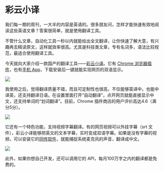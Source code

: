 # 彩云小译

我们每一期的周刊，一大半的内容是英语的。很多朋友问，怎样才能快速有效地阅读这些英语文章？答案很简单，就是使用翻译工具。

不管什么文章，自动化工具一秒以内就能给出全文翻译，让你快速了解大意，有兴趣再去精读原文，这样就效率很高。尤其是科技类文章，专有名词多，语法比较规范，最适合使用翻译工具。

今天就向大家介绍一款国产的翻译工具——[彩云小译](https://fanyi.caiyunapp.com/#/web)。它有 [Chrome 浏览器插件](https://fanyi.caiyunapp.com/#/web)，也有[手机 App](https://fanyi.caiyunapp.com/#/app)，下载安装后一键就能实现网页的双语显示。

![](https://cdn.beekka.com/blogimg/asset/201912/bg2019121705.jpg)

我使用之后，觉得翻译质量不错，而且可定制性也很高，不仅能够英译中，也能中译英，还支持翻译日语。在设置里面打开“自动翻译”，点开网页就能直接显示中文，还支持单词的“划词翻译”。目前，Chrome 插件商店的用户评价高达4.6（满分5分）。

![](https://cdn.beekka.com/blogimg/asset/201912/bg2019121506.jpg)

它还有一个特色功能，支持视频字幕翻译。有的网页视频可以外挂字幕（srt 文件），彩云小译能够把英文的文本字幕，实时变成双语字幕。如果是没有字幕的视频，可以安装它的[同传软件](https://www.caiyunapp.com/interpretation/)，就能捕捉系统麦克风的声音，翻译成中文。

![](https://cdn.beekka.com/blogimg/asset/201912/bg2019121507.jpg)

此外，如果你想自己开发，还可以调用它的 API，每月100万字之内的翻译都是免费的。
